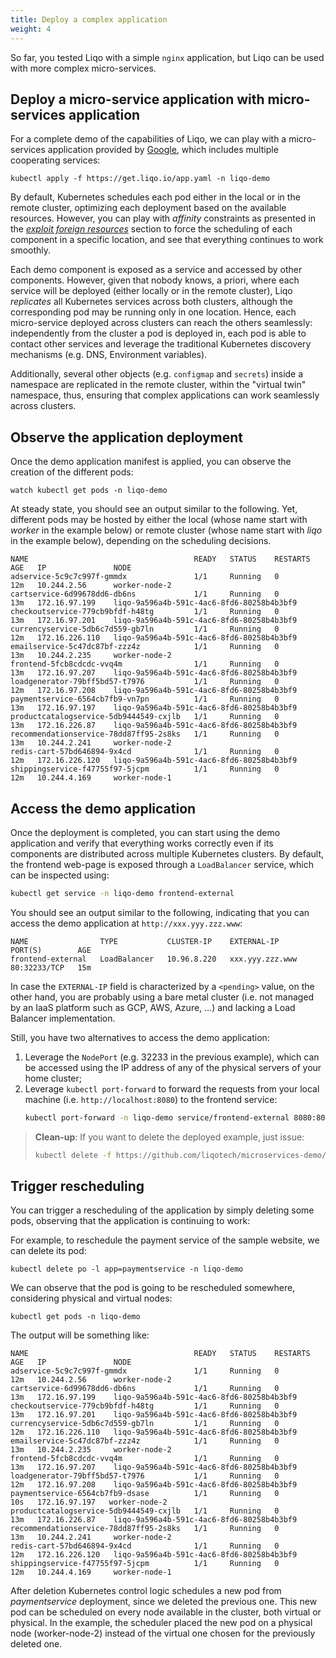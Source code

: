 ```yaml
---
title: Deploy a complex application
weight: 4
---
```


So far, you tested Liqo with a simple `nginx` application, but Liqo can be used with more complex micro-services.

##  Deploy a micro-service application with micro-services application

For a complete demo of the capabilities of Liqo, we can play with a micro-services application provided by [Google](https://github.com/GoogleCloudPlatform/microservices-demo), which includes multiple cooperating services:

```
kubectl apply -f https://get.liqo.io/app.yaml -n liqo-demo
```

By default, Kubernetes schedules each pod either in the local or in the remote cluster, optimizing each deployment based on the available resources.
However, you can play with *affinity* constraints as presented in the [*exploit foreign resources*](../test) section to force the scheduling of each component in a specific location, and see that everything continues to work smoothly.

Each demo component is exposed as a service and accessed by other components.
However, given that nobody knows, a priori, where each service will be deployed (either locally or in the remote cluster), Liqo _replicates_ all Kubernetes services across both clusters, although the corresponding pod may be running only in one location.
Hence, each micro-service deployed across clusters can reach the others seamlessly: independently from the cluster a pod is deployed in, each pod is able to contact other services and leverage the traditional Kubernetes discovery mechanisms (e.g. DNS, Environment variables).

Additionally, several other objects (e.g. `configmap` and `secrets`) inside a namespace are replicated in the remote cluster, within the "virtual twin" namespace, thus, ensuring that complex applications can work seamlessly across clusters.

## Observe the application deployment

Once the demo application manifest is applied, you can observe the creation of the different pods:

```
watch kubectl get pods -n liqo-demo
```

At steady state, you should see an output similar to the following.
Yet, different pods may be hosted by either the local (whose name start with _worker_ in the example below) or remote cluster (whose name start with _liqo_ in the example below), depending on the scheduling decisions.
```
NAME                                     READY   STATUS    RESTARTS   AGE   IP               NODE
adservice-5c9c7c997f-gmmdx               1/1     Running   0          12m   10.244.2.56      worker-node-2
cartservice-6d99678dd6-db6ns             1/1     Running   0          13m   172.16.97.199    liqo-9a596a4b-591c-4ac6-8fd6-80258b4b3bf9
checkoutservice-779cb9bfdf-h48tg         1/1     Running   0          13m   172.16.97.201    liqo-9a596a4b-591c-4ac6-8fd6-80258b4b3bf9
currencyservice-5db6c7d559-gb7ln         1/1     Running   0          12m   172.16.226.110   liqo-9a596a4b-591c-4ac6-8fd6-80258b4b3bf9
emailservice-5c47dc87bf-zzz4z            1/1     Running   0          13m   10.244.2.235     worker-node-2
frontend-5fcb8cdcdc-vvq4m                1/1     Running   0          13m   172.16.97.207    liqo-9a596a4b-591c-4ac6-8fd6-80258b4b3bf9
loadgenerator-79bff5bd57-t7976           1/1     Running   0          12m   172.16.97.208    liqo-9a596a4b-591c-4ac6-8fd6-80258b4b3bf9
paymentservice-6564cb7fb9-vn7pn          1/1     Running   0          13m   172.16.97.197    liqo-9a596a4b-591c-4ac6-8fd6-80258b4b3bf9
productcatalogservice-5db9444549-cxjlb   1/1     Running   0          13m   172.16.226.87    liqo-9a596a4b-591c-4ac6-8fd6-80258b4b3bf9
recommendationservice-78dd87ff95-2s8ks   1/1     Running   0          13m   10.244.2.241     worker-node-2
redis-cart-57bd646894-9x4cd              1/1     Running   0          12m   172.16.226.120   liqo-9a596a4b-591c-4ac6-8fd6-80258b4b3bf9
shippingservice-f47755f97-5jcpm          1/1     Running   0          12m   10.244.4.169     worker-node-1
```

## Access the demo application

Once the deployment is completed, you can start using the demo application and verify that everything works correctly even if its components are distributed across multiple Kubernetes clusters.
By default, the frontend web-page is exposed through a `LoadBalancer` service, which can be inspected using:
```bash
kubectl get service -n liqo-demo frontend-external
```

You should see an output similar to the following, indicating that you can access the demo application at `http://xxx.yyy.zzz.www`:
```
NAME                TYPE           CLUSTER-IP    EXTERNAL-IP       PORT(S)        AGE
frontend-external   LoadBalancer   10.96.8.220   xxx.yyy.zzz.www   80:32233/TCP   15m
```

In case the `EXTERNAL-IP` field is characterized by a `<pending>` value, on the other hand, you are probably using a bare metal cluster (i.e. not managed by an IaaS platform such as GCP, AWS, Azure, ...) and lacking a Load Balancer implementation.

Still, you have two alternatives to access the demo application:
1. Leverage the `NodePort` (e.g. 32233 in the previous example), which can be accessed using the IP address of any of the physical servers of your home cluster;
2. Leverage `kubectl port-forward` to forward the requests from your local machine (i.e. `http://localhost:8080`) to the frontend service:
   ```bash
   kubectl port-forward -n liqo-demo service/frontend-external 8080:80
   ```

> **Clean-up**: If you want to delete the deployed example, just issue:
> ```bash
> kubectl delete -f https://github.com/liqotech/microservices-demo/blob/master/release/kubernetes-manifests.yaml -n liqo-demo
> ```

## Trigger rescheduling

You can trigger a rescheduling of the application by simply deleting some pods, observing that the application is continuing to work:

For example, to reschedule the payment service of the sample website, we can delete its pod: 

```
kubectl delete po -l app=paymentservice -n liqo-demo
```

We can observe that the pod is going to be rescheduled somewhere, considering physical and virtual nodes:

```
kubectl get pods -n liqo-demo
```

The output will be something like:

```
NAME                                     READY   STATUS    RESTARTS   AGE   IP               NODE
adservice-5c9c7c997f-gmmdx               1/1     Running   0          12m   10.244.2.56      worker-node-2
cartservice-6d99678dd6-db6ns             1/1     Running   0          13m   172.16.97.199    liqo-9a596a4b-591c-4ac6-8fd6-80258b4b3bf9
checkoutservice-779cb9bfdf-h48tg         1/1     Running   0          13m   172.16.97.201    liqo-9a596a4b-591c-4ac6-8fd6-80258b4b3bf9
currencyservice-5db6c7d559-gb7ln         1/1     Running   0          12m   172.16.226.110   liqo-9a596a4b-591c-4ac6-8fd6-80258b4b3bf9
emailservice-5c47dc87bf-zzz4z            1/1     Running   0          13m   10.244.2.235     worker-node-2
frontend-5fcb8cdcdc-vvq4m                1/1     Running   0          13m   172.16.97.207    liqo-9a596a4b-591c-4ac6-8fd6-80258b4b3bf9
loadgenerator-79bff5bd57-t7976           1/1     Running   0          12m   172.16.97.208    liqo-9a596a4b-591c-4ac6-8fd6-80258b4b3bf9
paymentservice-6564cb7fb9-dsase          1/1     Running   0          10s   172.16.97.197   worker-node-2
productcatalogservice-5db9444549-cxjlb   1/1     Running   0          13m   172.16.226.87    liqo-9a596a4b-591c-4ac6-8fd6-80258b4b3bf9
recommendationservice-78dd87ff95-2s8ks   1/1     Running   0          13m   10.244.2.241     worker-node-2
redis-cart-57bd646894-9x4cd              1/1     Running   0          12m   172.16.226.120   liqo-9a596a4b-591c-4ac6-8fd6-80258b4b3bf9
shippingservice-f47755f97-5jcpm          1/1     Running   0          12m   10.244.4.169     worker-node-1
```

After deletion Kubernetes control logic schedules a new pod from *paymentservice* deployment, since we deleted the previous one. This new pod can be scheduled on every node available in the cluster, both virtual or physical. In the example, the scheduler placed the new pod on a physical node (worker-node-2) instead of the virtual one chosen for the previously deleted one. 